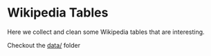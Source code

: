 # Wikipedia Tables

Here we collect and clean some Wikipedia tables that are interesting.

Checkout the [data/](data/) folder

